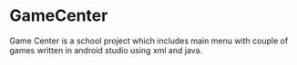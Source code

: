 # GameCenter
Game Center is a school project which includes main menu with couple of games
written in android studio using xml and java.
